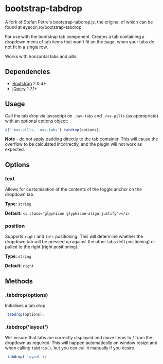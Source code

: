 bootstrap-tabdrop
=================

A fork of Stefan Petre's bootstrap-tabdrop.js, the original of which can be found at eyecon.ro/bootstrap-tabdrop.

For use with the bootstrap tab component. Creates a tab containing a dropdown menu of tab items that won't fit on the page, when your tabs do not fit in a single row.

Works with horizontal tabs and pills.

## Dependencies

* [Bootstrap](http://twitter.github.com/bootstrap/) 2.0.4+
* [jQuery](http://jquery.com/) 1.7.1+

## Usage

Call the tab drop via javascript on `.nav-tabs` and `.nav-pills` (as appropriate) with an optional options object:

```javascript
$('.nav-pills, .nav-tabs').tabdrop(options);
```

**Note** - do not apply padding directly to the tab container. This will cause the overflow to be calculated incorrectly, and the plugin will not work as expected.

## Options

### text

Allows for customisation of the contents of the toggle anchor on the dropdown tab.

**Type:** `string`

**Default:** `<i class="glyphicon glyphicon-align-justify"></i>`

### position

Supports `right` and `left` positioning. This will determine whether the dropdown tab will be pressed up against the other tabs (left positioning) or pulled to the right (right positioning).

**Type:** `string`

**Default:** `right`

## Methods

### .tabdrop(options)

Initialises a tab drop.
```javascript
.tabdrop(options);
```

### .tabdrop('layout')

Will ensure that tabs are correctly displayed and move items to / from the dropdown as required. This will happen automatically on window resize and when calling `tabdrop()`, but you can call it manually if you desire.
```javascript
.tabdrop('layout');
```